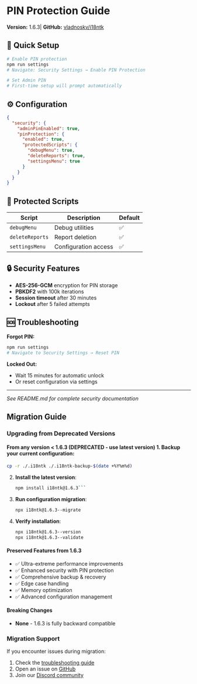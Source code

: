 # PIN Protection Guide

**Version:** 1.6.3| **GitHub:** [vladnoskv/i18ntk](https://github.com/vladnoskv/i18ntk)

## 🔐 Quick Setup

```bash
# Enable PIN protection
npm run settings
# Navigate: Security Settings → Enable PIN Protection

# Set Admin PIN
# First-time setup will prompt automatically
```

## ⚙️ Configuration

```json
{
  "security": {
    "adminPinEnabled": true,
    "pinProtection": {
      "enabled": true,
      "protectedScripts": {
        "debugMenu": true,
        "deleteReports": true,
        "settingsMenu": true
      }
    }
  }
}
```

## 🎯 Protected Scripts

| Script | Description | Default |
|--------|-------------|---------|
| `debugMenu` | Debug utilities | ✅ |
| `deleteReports` | Report deletion | ✅ |
| `settingsMenu` | Configuration access | ✅ |

## 🔒 Security Features

- **AES-256-GCM** encryption for PIN storage
- **PBKDF2** with 100k iterations
- **Session timeout** after 30 minutes
- **Lockout** after 5 failed attempts

## 🆘 Troubleshooting

**Forgot PIN:**
```bash
npm run settings
# Navigate to Security Settings → Reset PIN
```

**Locked Out:**
- Wait 15 minutes for automatic unlock
- Or reset configuration via settings

---
*See README.md for complete security documentation*

## Migration Guide

### Upgrading from Deprecated Versions

#### From any version < 1.6.3 (DEPRECATED - use latest version) 1. **Backup your current configuration**:
   ```bash
   cp -r ./.i18ntk ./.i18ntk-backup-$(date +%Y%m%d)
   ```

2. **Install the latest version**:
   ```bash
   npm install i18ntk@1.6.3```

3. **Run configuration migration**:
   ```bash
   npx i18ntk@1.6.3--migrate
   ```

4. **Verify installation**:
   ```bash
   npx i18ntk@1.6.3--version
   npx i18ntk@1.6.3--validate
   ```

#### Preserved Features from 1.6.3
- ✅ Ultra-extreme performance improvements
- ✅ Enhanced security with PIN protection
- ✅ Comprehensive backup & recovery
- ✅ Edge case handling
- ✅ Memory optimization
- ✅ Advanced configuration management

#### Breaking Changes
- **None** - 1.6.3 is fully backward compatible

### Migration Support
If you encounter issues during migration:
1. Check the [troubleshooting guide](docs/TROUBLESHOOTING.md)
2. Open an issue on [GitHub](https://github.com/vladnoskv/i18ntk/issues)
3. Join our [Discord community](https://discord.gg/i18ntk)

